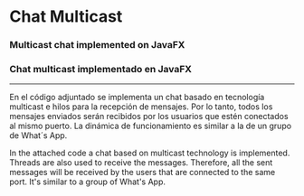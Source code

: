 # Chat Multicast
### Multicast chat implemented on JavaFX
### Chat multicast implementado en JavaFX
----------------------------------------------

En el código adjuntado se implementa un chat basado en tecnología multicast e hilos para la recepción de mensajes. Por lo tanto, todos los mensajes enviados serán recibidos por los usuarios que estén conectados al mismo puerto. La dinámica de funcionamiento es similar a la de un grupo de What´s App.

In the attached code a chat based on multicast technology is implemented. Threads are also used to receive the messages. Therefore, all the sent messages will be received by the users that are connected to the same port. It's similar to a group of What's App.
